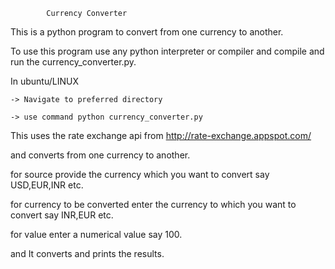 			Currency Converter

This is a python program to convert from one currency to another.

To use this program use any python interpreter or compiler
and compile and run the currency_converter.py.

In ubuntu/LINUX

	-> Navigate to preferred directory

	-> use command python currency_converter.py

This uses the rate exchange api from
http://rate-exchange.appspot.com/

and converts from one currency to another.

for source provide the currency which you want to convert 
say USD,EUR,INR etc.

for currency to be converted enter the currency to which you want to convert say INR,EUR etc.

for value enter a numerical value say 100.

and It converts and prints the results.

